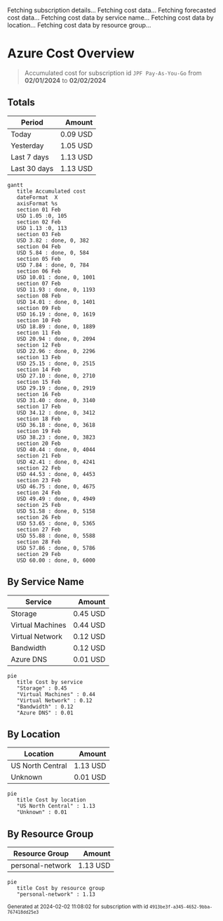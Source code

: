 Fetching subscription details...
Fetching cost data...
Fetching forecasted cost data...
Fetching cost data by service name...
Fetching cost data by location...
Fetching cost data by resource group...
# Azure Cost Overview

> Accumulated cost for subscription id `JPF Pay-As-You-Go` from **02/01/2024** to **02/02/2024**

## Totals

|Period|Amount|
|---|---:|
|Today|0.09 USD|
|Yesterday|1.05 USD|
|Last 7 days|1.13 USD|
|Last 30 days|1.13 USD|

```mermaid
gantt
   title Accumulated cost
   dateFormat  X
   axisFormat %s
   section 01 Feb
   USD 1.05 :0, 105
   section 02 Feb
   USD 1.13 :0, 113
   section 03 Feb
   USD 3.82 : done, 0, 382
   section 04 Feb
   USD 5.84 : done, 0, 584
   section 05 Feb
   USD 7.84 : done, 0, 784
   section 06 Feb
   USD 10.01 : done, 0, 1001
   section 07 Feb
   USD 11.93 : done, 0, 1193
   section 08 Feb
   USD 14.01 : done, 0, 1401
   section 09 Feb
   USD 16.19 : done, 0, 1619
   section 10 Feb
   USD 18.89 : done, 0, 1889
   section 11 Feb
   USD 20.94 : done, 0, 2094
   section 12 Feb
   USD 22.96 : done, 0, 2296
   section 13 Feb
   USD 25.15 : done, 0, 2515
   section 14 Feb
   USD 27.10 : done, 0, 2710
   section 15 Feb
   USD 29.19 : done, 0, 2919
   section 16 Feb
   USD 31.40 : done, 0, 3140
   section 17 Feb
   USD 34.12 : done, 0, 3412
   section 18 Feb
   USD 36.18 : done, 0, 3618
   section 19 Feb
   USD 38.23 : done, 0, 3823
   section 20 Feb
   USD 40.44 : done, 0, 4044
   section 21 Feb
   USD 42.41 : done, 0, 4241
   section 22 Feb
   USD 44.53 : done, 0, 4453
   section 23 Feb
   USD 46.75 : done, 0, 4675
   section 24 Feb
   USD 49.49 : done, 0, 4949
   section 25 Feb
   USD 51.58 : done, 0, 5158
   section 26 Feb
   USD 53.65 : done, 0, 5365
   section 27 Feb
   USD 55.88 : done, 0, 5588
   section 28 Feb
   USD 57.86 : done, 0, 5786
   section 29 Feb
   USD 60.00 : done, 0, 6000
```

## By Service Name

|Service|Amount|
|---|---:|
|Storage|0.45 USD|
|Virtual Machines|0.44 USD|
|Virtual Network|0.12 USD|
|Bandwidth|0.12 USD|
|Azure DNS|0.01 USD|

```mermaid
pie
   title Cost by service
   "Storage" : 0.45
   "Virtual Machines" : 0.44
   "Virtual Network" : 0.12
   "Bandwidth" : 0.12
   "Azure DNS" : 0.01
```

## By Location

|Location|Amount|
|---|---:|
|US North Central|1.13 USD|
|Unknown|0.01 USD|

```mermaid
pie
   title Cost by location
   "US North Central" : 1.13
   "Unknown" : 0.01
```

## By Resource Group

|Resource Group|Amount|
|---|---:|
|personal-network|1.13 USD|

```mermaid
pie
   title Cost by resource group
   "personal-network" : 1.13
```

<sup>Generated at 2024-02-02 11:08:02 for subscription with id `4913be3f-a345-4652-9bba-767418dd25e3`</sup>
